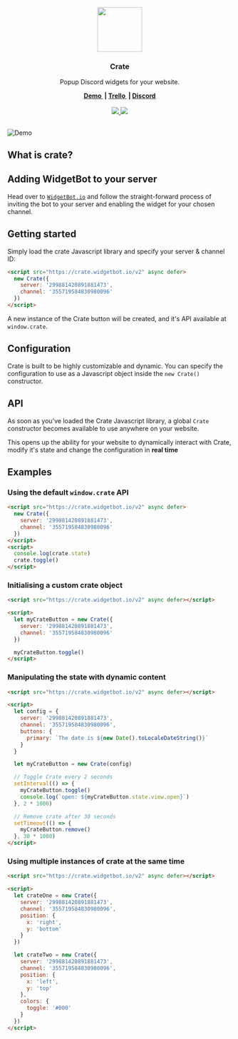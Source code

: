 <p align="center">
	<a href="https://crate.widgetbot.io/?ref=logo">
		<img src="https://github.com/widgetbot-io/crate/raw/master/assets/crate.png" width="100">
	</a>
  <h3 align="center">Crate</h3>
  <p align="center">
    Popup Discord widgets for your website.
  </p>
</p>
<p align="center">
	<b>
		<a href="https://crate.widgetbot.io/?ref=demo">
			Demo
		</a>&nbsp;|
		<a href="https://trello.com/b/X9ZFUHmv/crate">
			Trello
    </a>&nbsp;|
		<a href="https://beta.widgetbot.io/demo/">
			Discord
		</a>
	</b>
	<br><br>
  <a href="https://crate.widgetbot.io/v2">
		<img src="https://img.shields.io/badge/Version-2.0.0-7289DA.svg">
	</a>
	<a href="https://discord.gg/25vFWfb">
		<img src="https://img.shields.io/discord/299881420891881473.svg?colorB=7289DA&style=flat">
	</a>
</p>
<h2></h2>

![Demo](https://i.imgur.com/GjHSu16.gif)

## What is crate?

## Adding WidgetBot to your server
Head over to [`WidgetBot.io`](https://widgetbot.io) and follow the straight-forward process of inviting the bot to your server and enabling the widget for your chosen channel.


## Getting started

Simply load the crate Javascript library and specify your server & channel ID:

```html
<script src="https://crate.widgetbot.io/v2" async defer>
  new Crate({
    server: '299881420891881473',
    channel: '355719584830980096'
  })
</script>
```

A new instance of the Crate button will be created, and it's API available at `window.crate`.




## Configuration

Crate is built to be highly customizable and dynamic. You can specify the configuration to use as a Javascript object inside the `new Crate()` constructor.


## API

As soon as you've loaded the Crate Javascript library, a global `Crate` constructor becomes available to use anywhere on your website.

This opens up the ability for your website to dynamically interact with Crate, modify it's state and change the configuration in __real time__

## Examples
### Using the default `window.crate` API
```html
<script src="https://crate.widgetbot.io/v2" async defer>
  new Crate({
    server: '299881420891881473',
    channel: '355719584830980096'
  })
</script>
<script>
  console.log(crate.state)
  crate.toggle()
</script>
```

### Initialising a custom crate object
```html
<script src="https://crate.widgetbot.io/v2" async defer></script>

<script>
  let myCrateButton = new Crate({
    server: '299881420891881473',
    channel: '355719584830980096'
  })

  myCrateButton.toggle()
</script>
```

### Manipulating the state with dynamic content
```html
<script src="https://crate.widgetbot.io/v2" async defer></script>

<script>
  let config = {
    server: '299881420891881473',
    channel: '355719584830980096',
    buttons: {
      primary: `The date is ${new Date().toLocaleDateString()}`
    }
  }

  let myCrateButton = new Crate(config)

  // Toggle Crate every 2 seconds
  setInterval(() => {
    myCrateButton.toggle()
    console.log(`open: ${myCrateButton.state.view.open}`)
  }, 2 * 1000)

  // Remove crate after 30 seconds
  setTimeout(() => {
    myCrateButton.remove()
  }, 30 * 1000)
</script>
```

### Using multiple instances of crate at the same time
```html
<script src="https://crate.widgetbot.io/v2" async defer></script>

<script>
  let crateOne = new Crate({
    server: '299881420891881473',
    channel: '355719584830980096',
    position: {
      x: 'right',
      y: 'bottom'
    }
  })

  let crateTwo = new Crate({
    server: '299881420891881473',
    channel: '355719584830980096',
    position: {
      x: 'left',
      y: 'top'
    },
    colors: {
      toggle: '#000'
    }
  }) 
</script>
```
